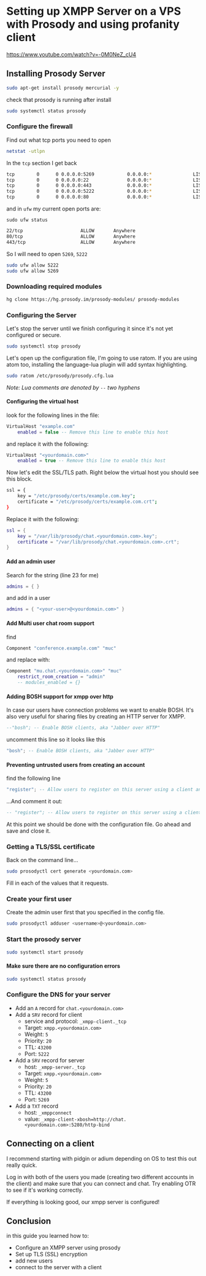 # Setting up XMPP Server on a VPS with Prosody and using profanity client

<https://www.youtube.com/watch?v=-0M0NeZ_cU4>

## Installing Prosody Server

```bash
sudo apt-get install prosody mercurial -y
```

check that prosody is running after install

```bash
sudo systemctl status prosody
```

### Configure the firewall

Find out what tcp ports you need to open

```bash
netstat -utlpn
```

In the `tcp` section I get back

```bash
tcp        0      0 0.0.0.0:5269            0.0.0.0:*               LISTEN      -
tcp        0      0 0.0.0.0:22              0.0.0.0:*               LISTEN      -
tcp        0      0 0.0.0.0:443             0.0.0.0:*               LISTEN      -
tcp        0      0 0.0.0.0:5222            0.0.0.0:*               LISTEN      -
tcp        0      0 0.0.0.0:80              0.0.0.0:*               LISTEN      -
```

and in `ufw` my current open ports are:

`sudo ufw status`

```bash
22/tcp                     ALLOW       Anywhere
80/tcp                     ALLOW       Anywhere
443/tcp                    ALLOW       Anywhere
```

So I will need to open `5269`, `5222`

```bash
sudo ufw allow 5222
sudo ufw allow 5269
```

### Downloading required modules

```bash
hg clone https://hg.prosody.im/prosody-modules/ prosody-modules
```

### Configuring the Server

Let's stop the server until we finish configuring it since it's not yet configured or secure.

```bash
sudo systemctl stop prosody
```

Let's open up the configuration file, I'm going to use ratom. If you are using atom too, installing the language-lua plugin will add syntax highlighting.

```bash
sudo ratom /etc/prosody/prosody.cfg.lua
```

_Note: Lua comments are denoted by `--` two hyphens_

#### Configuring the virtual host

look for the following lines in the file:

```lua
VirtualHost "example.com"
	enabled = false -- Remove this line to enable this host
```

and replace it with the following:

```lua
VirtualHost "<yourdomain.com>"
	enabled = true -- Remove this line to enable this host
```

Now let's edit the SSL/TLS path. Right below the virtual host you should see this block.

```bash
ssl = {
	key = "/etc/prosody/certs/example.com.key";
	certificate = "/etc/prosody/certs/example.com.crt";
}
```

Replace it with the following:

```lua
ssl = {
	key = "/var/lib/prosody/chat.<yourdomain.com>.key";
	certificate = "/var/lib/prosody/chat.<yourdomain.com>.crt";
}
```

#### Add an admin user

Search for the string (line 23 for me)

```lua
admins = { }
```

and add in a user

```lua
admins = { "<your-user>@<yourdomain.com>" }
```

#### Add Multi user chat room support

find

```lua
Component "conference.example.com" "muc"
```

and replace with:

```lua
Component "mu.chat.<yourdomain.com>" "muc"
	restrict_room_creation = "admin"
	-- modules_enabled = {}
```

#### Adding BOSH support for xmpp over http

In case our users have connection problems we want to enable BOSH. It's also very useful for sharing files by creating an HTTP server for XMPP.

```lua
--"bosh"; -- Enable BOSH clients, aka "Jabber over HTTP"
```

uncomment this line so it looks like this

```lua
"bosh"; -- Enable BOSH clients, aka "Jabber over HTTP"
```

#### Preventing untrusted users from creating an account

find the following line

```lua
"register"; -- Allow users to register on this server using a client and change passwords
```

...And comment it out:

```lua
-- "register"; -- Allow users to register on this server using a client and change passwords
```

At this point we should be done with the configuration file. Go ahead and save and close it.

### Getting a TLS/SSL certificate

Back on the command line... 

```bash
sudo prosodyctl cert generate <yourdomain.com>
```

Fill in each of the values that it requests.

### Create your first user

Create the admin user first that you specified in the config file.

```bash
sudo prosodyctl adduser <username>@<yourdomain.com>
```

### Start the prosody server

```bash
sudo systemctl start prosody
```

#### Make sure there are no configuration errors

```bash
sudo systemctl status prosody
```

### Configure the DNS for your server

-   Add an `A` record for `chat.<yourdomain.com>`
-   Add a `SRV` record for client
    -   service and protocol: `_xmpp-client._tcp`   
    -   Target: `xmpp.<yourdomain.com>`
    -   Weight: `5`
    -   Priority: `20`
    -   TTL: `43200`
    -   Port: `5222`
-   Add a `SRV` record for server
    -   host: `_xmpp-server._tcp`   
    -   Target: `xmpp.<yourdomain.com>`
    -   Weight: `5`
    -   Priority: `20`
    -   TTL: `43200`
    -   Port: `5269`
-   Add a `TXT` record
    -   host: `_xmppconnect` 
    -   value: `_xmpp-client-xbosh=http://chat.<yourdomain.com>:5280/http-bind`

## Connecting on a client

I recommend starting with pidgin or adium depending on OS to test this out really quick.

Log in with both of the users you made (creating two different accounts in the client) and make sure that you can connect and chat. Try enabling OTR to see if it's working correctly.

If everything is looking good, our xmpp server is configured!

## Conclusion

in this guide you learned how to:

-   Configure an XMPP server using prosody
-   Set up TLS (SSL) encryption
-   add new users
-   connect to the server with a client
